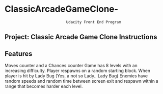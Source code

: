 # ClassicArcadeGameClone-
                                Udacity Front End Program

## Project: Classic Arcade Game Clone Instructions


## Features
Moves counter and a Chances counter
Game has 8 levels with an increasing difficulty.
Player respawns on a random starting block. When player is hit by Lady Bug (Yes, a not so Lady.. Lady Bug)
Enemies have random speeds and random time between screen exit and respawn within a range that becomes harder each level.


